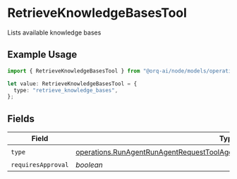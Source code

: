 # RetrieveKnowledgeBasesTool

Lists available knowledge bases

## Example Usage

```typescript
import { RetrieveKnowledgeBasesTool } from "@orq-ai/node/models/operations";

let value: RetrieveKnowledgeBasesTool = {
  type: "retrieve_knowledge_bases",
};
```

## Fields

| Field                                                                                                                                                                                | Type                                                                                                                                                                                 | Required                                                                                                                                                                             | Description                                                                                                                                                                          |
| ------------------------------------------------------------------------------------------------------------------------------------------------------------------------------------ | ------------------------------------------------------------------------------------------------------------------------------------------------------------------------------------ | ------------------------------------------------------------------------------------------------------------------------------------------------------------------------------------ | ------------------------------------------------------------------------------------------------------------------------------------------------------------------------------------ |
| `type`                                                                                                                                                                               | [operations.RunAgentRunAgentRequestToolAgentsRequestRequestBodySettingsTools9Type](../../models/operations/runagentrunagentrequesttoolagentsrequestrequestbodysettingstools9type.md) | :heavy_check_mark:                                                                                                                                                                   | N/A                                                                                                                                                                                  |
| `requiresApproval`                                                                                                                                                                   | *boolean*                                                                                                                                                                            | :heavy_minus_sign:                                                                                                                                                                   | N/A                                                                                                                                                                                  |